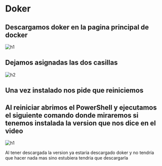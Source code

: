 # Doker
## Descargamos doker en la pagina principal de docker 

![h1](https://user-images.githubusercontent.com/91874537/161525912-8e525ba4-7d0d-442a-a27b-4de993d8e1bf.PNG)

## Dejamos asignadas las dos casillas

![h2](https://user-images.githubusercontent.com/91874537/161525927-5df89334-c895-421e-95fb-4d48303024d5.PNG)

## Una vez instalado nos pide que reiniciemos 

## Al reiniciar abrimos el PowerShell y ejecutamos el siguiente comando donde miraremos si tenemos instalada la version que nos dice en el video
![h1](https://user-images.githubusercontent.com/91874537/161572958-7fa33cba-d305-4878-a048-509018e20c22.PNG)
 
 Al tener descargada la version ya estaria descargado doker y no tendría que hacer nada mas sino estubiera tendria que descargarla
